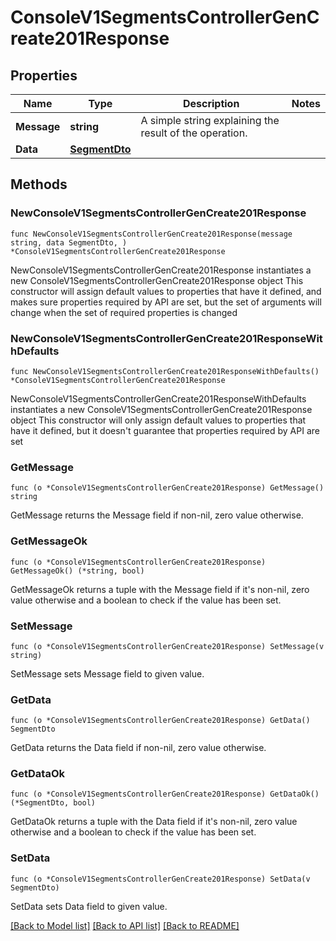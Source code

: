 # ConsoleV1SegmentsControllerGenCreate201Response

## Properties

Name | Type | Description | Notes
------------ | ------------- | ------------- | -------------
**Message** | **string** | A simple string explaining the result of the operation. | 
**Data** | [**SegmentDto**](SegmentDto.md) |  | 

## Methods

### NewConsoleV1SegmentsControllerGenCreate201Response

`func NewConsoleV1SegmentsControllerGenCreate201Response(message string, data SegmentDto, ) *ConsoleV1SegmentsControllerGenCreate201Response`

NewConsoleV1SegmentsControllerGenCreate201Response instantiates a new ConsoleV1SegmentsControllerGenCreate201Response object
This constructor will assign default values to properties that have it defined,
and makes sure properties required by API are set, but the set of arguments
will change when the set of required properties is changed

### NewConsoleV1SegmentsControllerGenCreate201ResponseWithDefaults

`func NewConsoleV1SegmentsControllerGenCreate201ResponseWithDefaults() *ConsoleV1SegmentsControllerGenCreate201Response`

NewConsoleV1SegmentsControllerGenCreate201ResponseWithDefaults instantiates a new ConsoleV1SegmentsControllerGenCreate201Response object
This constructor will only assign default values to properties that have it defined,
but it doesn't guarantee that properties required by API are set

### GetMessage

`func (o *ConsoleV1SegmentsControllerGenCreate201Response) GetMessage() string`

GetMessage returns the Message field if non-nil, zero value otherwise.

### GetMessageOk

`func (o *ConsoleV1SegmentsControllerGenCreate201Response) GetMessageOk() (*string, bool)`

GetMessageOk returns a tuple with the Message field if it's non-nil, zero value otherwise
and a boolean to check if the value has been set.

### SetMessage

`func (o *ConsoleV1SegmentsControllerGenCreate201Response) SetMessage(v string)`

SetMessage sets Message field to given value.


### GetData

`func (o *ConsoleV1SegmentsControllerGenCreate201Response) GetData() SegmentDto`

GetData returns the Data field if non-nil, zero value otherwise.

### GetDataOk

`func (o *ConsoleV1SegmentsControllerGenCreate201Response) GetDataOk() (*SegmentDto, bool)`

GetDataOk returns a tuple with the Data field if it's non-nil, zero value otherwise
and a boolean to check if the value has been set.

### SetData

`func (o *ConsoleV1SegmentsControllerGenCreate201Response) SetData(v SegmentDto)`

SetData sets Data field to given value.



[[Back to Model list]](../README.md#documentation-for-models) [[Back to API list]](../README.md#documentation-for-api-endpoints) [[Back to README]](../README.md)


